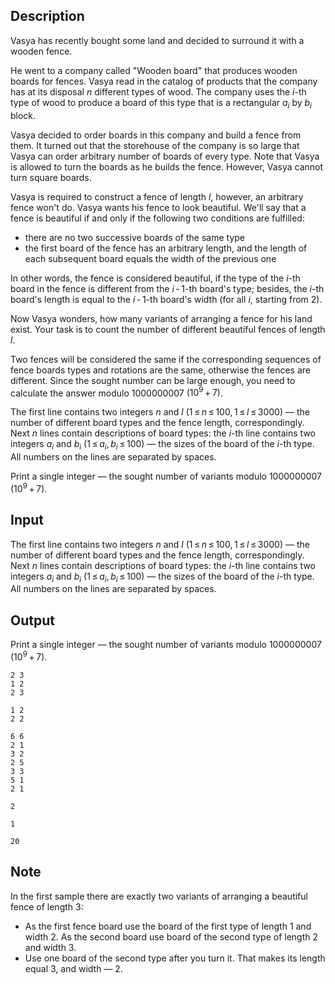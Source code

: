 ## Description

<div><p>Vasya has recently bought some land and decided to surround it with a wooden fence.</p><p>He went to a company called "Wooden board" that produces wooden boards for fences. Vasya read in the catalog of products that the company has at its disposal <span class="tex-span"><i>n</i></span> different types of wood. The company uses the <span class="tex-span"><i>i</i></span>-th type of wood to produce a board of this type that is a rectangular <span class="tex-span"><i>a</i><sub class="lower-index"><i>i</i></sub></span> by <span class="tex-span"><i>b</i><sub class="lower-index"><i>i</i></sub></span> block.</p><p>Vasya decided to order boards in this company and build a fence from them. It turned out that the storehouse of the company is so large that Vasya can order arbitrary number of boards of every type. Note that Vasya is allowed to <span class="tex-font-style-bf">turn</span> the boards as he builds the fence. <span class="tex-font-style-bf">However, Vasya cannot turn square boards.</span></p><p>Vasya is required to construct a fence of length <span class="tex-span"><i>l</i></span>, however, an arbitrary fence won't do. Vasya wants his fence to look beautiful. We'll say that a fence is <span class="tex-font-style-bf">beautiful</span> if and only if the following two conditions are fulfilled:</p><ul> <li> <span class="tex-font-style-bf">there are no</span> two successive boards of the same type </li><li> the first board of the fence has an arbitrary length, and the <span class="tex-font-style-bf">length</span> of each subsequent board equals the <span class="tex-font-style-bf">width</span> of the previous one </li></ul><p>In other words, the fence is considered beautiful, if the type of the <span class="tex-span"><i>i</i></span>-th board in the fence is different from the <span class="tex-span"><i>i</i> - 1</span>-th board's type; besides, the <span class="tex-span"><i>i</i></span>-th board's length is equal to the <span class="tex-span"><i>i</i> - 1</span>-th board's width (for all <span class="tex-span"><i>i</i></span>, starting from 2).</p><p>Now Vasya wonders, how many variants of arranging a fence for his land exist. Your task is to count the number of different beautiful fences of length <span class="tex-span"><i>l</i></span>.</p><p><span class="tex-font-style-bf">Two fences will be considered the same if the corresponding sequences of fence boards types and rotations are the same, otherwise the fences are different.</span> Since the sought number can be large enough, you need to calculate the answer modulo <span class="tex-span">1000000007</span> <span class="tex-span">(10<sup class="upper-index">9</sup> + 7)</span>.</p></div><div class="input-specification"><p>The first line contains two integers <span class="tex-span"><i>n</i></span> and <span class="tex-span"><i>l</i></span> (<span class="tex-span">1 ≤ <i>n</i> ≤ 100, 1 ≤ <i>l</i> ≤ 3000</span>) — the number of different board types and the fence length, correspondingly. Next <span class="tex-span"><i>n</i></span> lines contain descriptions of board types: the <span class="tex-span"><i>i</i></span>-th line contains two integers <span class="tex-span"><i>a</i><sub class="lower-index"><i>i</i></sub></span> and <span class="tex-span"><i>b</i><sub class="lower-index"><i>i</i></sub></span> (<span class="tex-span">1 ≤ <i>a</i><sub class="lower-index"><i>i</i></sub>, <i>b</i><sub class="lower-index"><i>i</i></sub> ≤ 100</span>) — the sizes of the board of the <span class="tex-span"><i>i</i></span>-th type. All numbers on the lines are separated by spaces.</p></div><div class="output-specification"><p>Print a single integer — the sought number of variants modulo <span class="tex-span">1000000007</span> (<span class="tex-span">10<sup class="upper-index">9</sup> + 7</span>).</p></div>

## Input

<p>The first line contains two integers <span class="tex-span"><i>n</i></span> and <span class="tex-span"><i>l</i></span> (<span class="tex-span">1 ≤ <i>n</i> ≤ 100, 1 ≤ <i>l</i> ≤ 3000</span>) — the number of different board types and the fence length, correspondingly. Next <span class="tex-span"><i>n</i></span> lines contain descriptions of board types: the <span class="tex-span"><i>i</i></span>-th line contains two integers <span class="tex-span"><i>a</i><sub class="lower-index"><i>i</i></sub></span> and <span class="tex-span"><i>b</i><sub class="lower-index"><i>i</i></sub></span> (<span class="tex-span">1 ≤ <i>a</i><sub class="lower-index"><i>i</i></sub>, <i>b</i><sub class="lower-index"><i>i</i></sub> ≤ 100</span>) — the sizes of the board of the <span class="tex-span"><i>i</i></span>-th type. All numbers on the lines are separated by spaces.</p>

## Output

<p>Print a single integer — the sought number of variants modulo <span class="tex-span">1000000007</span> (<span class="tex-span">10<sup class="upper-index">9</sup> + 7</span>).</p>





```input1
2 3
1 2
2 3

```




```input2
1 2
2 2

```




```input3
6 6
2 1
3 2
2 5
3 3
5 1
2 1

```




```output1
2

```




```output2
1

```




```output3
20

```



## Note

<p>In the first sample there are exactly two variants of arranging a beautiful fence of length 3: </p><ul> <li> As the first fence board use the board of the first type of length 1 and width 2. As the second board use board of the second type of length 2 and width 3. </li><li> Use one board of the second type after you turn it. That makes its length equal 3, and width — 2. </li></ul>
